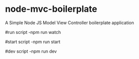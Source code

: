# node-mvc-boilerplate

A Simple Node JS Model View Controller boilerplate application

#run script
-npm run watch

#start script
-npm run start

#dev script
-npm run dev
